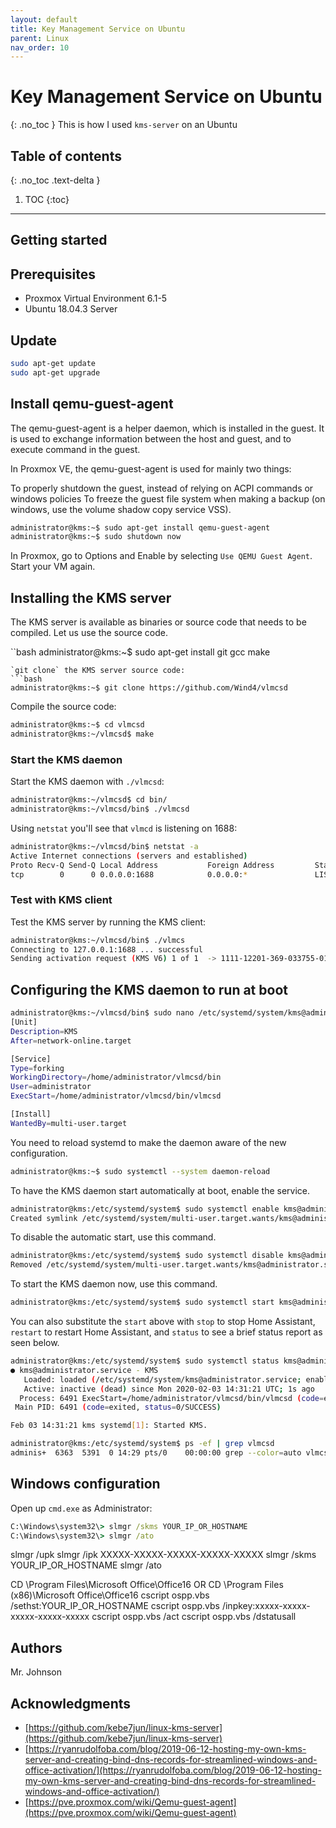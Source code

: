 ```yaml
---
layout: default
title: Key Management Service on Ubuntu
parent: Linux
nav_order: 10
---
```

# Key Management Service on Ubuntu
{: .no_toc }
This is how I used `kms-server` on an Ubuntu 

## Table of contents
{: .no_toc .text-delta }

1. TOC
{:toc}
---
## Getting started


## Prerequisites
* Proxmox Virtual Environment 6.1-5
* Ubuntu 18.04.3 Server


## Update
```bash
sudo apt-get update
sudo apt-get upgrade
```

## Install qemu-guest-agent
The qemu-guest-agent is a helper daemon, which is installed in the guest. It is used to exchange information between the host and guest, and to execute command in the guest.

In Proxmox VE, the qemu-guest-agent is used for mainly two things:

To properly shutdown the guest, instead of relying on ACPI commands or windows policies
To freeze the guest file system when making a backup (on windows, use the volume shadow copy service VSS).

```bash
administrator@kms:~$ sudo apt-get install qemu-guest-agent
administrator@kms:~$ sudo shutdown now
```
In Proxmox, go to Options and Enable by selecting `Use QEMU Guest Agent`. Start your VM again. 

## Installing the KMS server
The KMS server is available as binaries or source code that needs to be compiled. Let us use the source code.

``bash
administrator@kms:~$ sudo apt-get install git gcc make
```
`git clone` the KMS server source code:
```bash
administrator@kms:~$ git clone https://github.com/Wind4/vlmcsd
````
Compile the source code:
```bash
administrator@kms:~$ cd vlmcsd
administrator@kms:~/vlmcsd$ make
```
### Start the KMS daemon
Start the KMS daemon with `./vlmcsd`:
```bash
administrator@kms:~/vlmcsd$ cd bin/
administrator@kms:~/vlmcsd/bin$ ./vlmcsd 
```
Using `netstat` you'll see that `vlmcd` is listening on 1688:
```bash
administrator@kms:~/vlmcsd/bin$ netstat -a
Active Internet connections (servers and established)
Proto Recv-Q Send-Q Local Address           Foreign Address         State      
tcp        0      0 0.0.0.0:1688            0.0.0.0:*               LISTEN  
```
### Test with KMS client
Test the KMS server by running the KMS client:
```bash
administrator@kms:~/vlmcsd/bin$ ./vlmcs
Connecting to 127.0.0.1:1688 ... successful
Sending activation request (KMS V6) 1 of 1  -> 1111-12201-369-033755-01-5079-11213.0010-0032021 (4A1DD49C13BB0079)
```
## Configuring the KMS daemon to run at boot
```bash
administrator@kms:~/vlmcsd/bin$ sudo nano /etc/systemd/system/kms@administrator.service
[Unit]
Description=KMS
After=network-online.target

[Service]
Type=forking
WorkingDirectory=/home/administrator/vlmcsd/bin
User=administrator
ExecStart=/home/administrator/vlmcsd/bin/vlmcsd

[Install]
WantedBy=multi-user.target
```

You need to reload systemd to make the daemon aware of the new configuration.
```bash
administrator@kms:~$ sudo systemctl --system daemon-reload
```
To have the KMS daemon start automatically at boot, enable the service.
```bash
administrator@kms:/etc/systemd/system$ sudo systemctl enable kms@administrator.service
Created symlink /etc/systemd/system/multi-user.target.wants/kms@administrator.service → /etc/systemd/system/kms@administrator.service.
```
To disable the automatic start, use this command.
```bash
administrator@kms:/etc/systemd/system$ sudo systemctl disable kms@administrator.service 
Removed /etc/systemd/system/multi-user.target.wants/kms@administrator.service.
```

To start the KMS daemon now, use this command.
```bash
administrator@kms:/etc/systemd/system$ sudo systemctl start kms@administrator.service 
```

You can also substitute the `start` above with `stop` to stop Home Assistant, `restart` to restart Home Assistant, and `status` to see a brief status report as seen below.
```bash
administrator@kms:/etc/systemd/system$ sudo systemctl status kms@administrator.service 
● kms@administrator.service - KMS
   Loaded: loaded (/etc/systemd/system/kms@administrator.service; enabled; vendor preset: enabled)
   Active: inactive (dead) since Mon 2020-02-03 14:31:21 UTC; 1s ago
  Process: 6491 ExecStart=/home/administrator/vlmcsd/bin/vlmcsd (code=exited, status=0/SUCCESS)
 Main PID: 6491 (code=exited, status=0/SUCCESS)

Feb 03 14:31:21 kms systemd[1]: Started KMS.
```

```bash
administrator@kms:/etc/systemd/system$ ps -ef | grep vlmcsd
adminis+  6363  5391  0 14:29 pts/0    00:00:00 grep --color=auto vlmcsd
```

## Windows configuration
Open up `cmd.exe` as Administrator:
```cmd
C:\Windows\system32\> slmgr /skms YOUR_IP_OR_HOSTNAME
C:\Windows\system32\> slmgr /ato
```

slmgr /upk
slmgr /ipk XXXXX-XXXXX-XXXXX-XXXXX-XXXXX
slmgr /skms YOUR_IP_OR_HOSTNAME
slmgr /ato


CD \Program Files\Microsoft Office\Office16 OR CD \Program Files (x86)\Microsoft Office\Office16
cscript ospp.vbs /sethst:YOUR_IP_OR_HOSTNAME
cscript ospp.vbs /inpkey:xxxxx-xxxxx-xxxxx-xxxxx-xxxxx
cscript ospp.vbs /act
cscript ospp.vbs /dstatusall



## Authors
Mr. Johnson


## Acknowledgments
* [https://github.com/kebe7jun/linux-kms-server](https://github.com/kebe7jun/linux-kms-server)
* [https://ryanrudolfoba.com/blog/2019-06-12-hosting-my-own-kms-server-and-creating-bind-dns-records-for-streamlined-windows-and-office-activation/](https://ryanrudolfoba.com/blog/2019-06-12-hosting-my-own-kms-server-and-creating-bind-dns-records-for-streamlined-windows-and-office-activation/)
* [https://pve.proxmox.com/wiki/Qemu-guest-agent](https://pve.proxmox.com/wiki/Qemu-guest-agent)